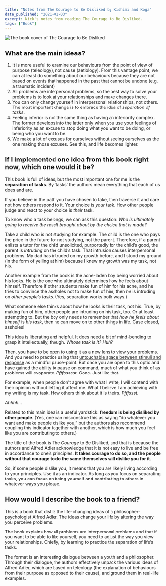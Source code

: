 ```yaml
---
title: "Notes from The Courage to Be Disliked by Kishimi and Koga"
date_published: "2021-01-03"
excerpt: Nick's notes from reading The Courage to Be Disliked.
tags: ["Book"]
---
```


![The book cover of The Courage to Be Disliked](/images/the-courage-to-be-disliked-book-cover.jpg)

## What are the main ideas?

1. It is more useful to examine our behaviours from the point of view of purpose (teleology), not cause (aetiology). From this vantage point, we can at least do something about our behaviours because they are not based on events that happened in the past that cannot be undone (e.g. a traumatic incident).
2. All problems are interpersonal problems, so the best way to solve your problems is to look at your relationships and make changes there.
3. You can only change yourself in interpersonal relationships, not others. The most important change is to embrace the idea of *separation of tasks*.
4. Feeling inferior is not the same thing as having an inferiority complex. The former develops into the latter only when you use your feelings of inferiority as an excuse to stop doing what you want to be doing, or being who you want to be.
5. We make a lot of excuses for ourselves without seeing ourselves as the one making those excuses. See this, and life becomes lighter.

## If I implemented one idea from this book right now, which one would it be?

This book is full of ideas, but the most important one for me is the **separation of tasks**. By ‘tasks’ the authors mean everything that each of us does and are.

If you believe in the path you have chosen to take, then traverse it and care not how others respond to it. Your choice is *your* task. How other people judge and react to your choice is *their* task.

To know who a task belongs, we can ask this question: *Who is ultimately going to receive the result brought about by the choice that is made?*

Take a child who is not studying for example. The child is the one who pays the price in the future for not studying, not the parent. Therefore, if a parent enlists a tutor for the child unsolicited, purportedly for the child’s good, the parent is *intruding* on the child’s task. That intrusion causes interpersonal problems. My dad has intruded on my growth before, and I stood my ground (in the form of yelling at him) because I knew my growth was my task, not his.

Another example from the book is the acne-laden boy being worried about his looks. He is the one who ultimately determines how he feels about himself. Therefore if other students make fun of him for his acne, and he tries to convince the assholes not to make fun of him, then *he* is intruding on *other people’s tasks*. (Yes, separation works both ways.)

What someone else thinks about how he looks is their task, not his. True, by making fun of him, other people are intruding on his task, too. Or at least attempting to. But the boy only needs to remember that *how he feels about himself* is *his task*, then he can move on to other things in life. Case closed, assholes!

This idea is liberating and helpful. It does need a bit of mind-bending to grasp it intellectually, though. *Whose task is it? Huh?*

Then, you have to be open to using it as a new lens to view your problems. And you need to practice using that [untouchable space between stimuli and response](/2020-11-29-the-untouchable-space-between-stimulus-and-response/) as a mindful pause-point. But once you are open to this optic and have gained the ability to pause on command, much of what you think of as problems will evaporate. *Pfffssssst.* Gone. Just like that. 

For example, when people don't agree with what I write, I will contend with their opinion without letting it affect me. What I believe I am achieving with my writing is my task. How others think about it is theirs. *Pfffssst.* 

*Ahhhh...*

Related to this main idea is a useful yardstick: **freedom is being disliked by other people**. (Yes, one can misconstrue this as saying “do whatever you want and make people dislike you,” but the authors also recommend coupling this indicator together with another, which is how much you feel like you are contributing to others.)

The title of the book is The *Courage* to Be Disliked, and that is because the authors and Alfred Adler acknowledge that it is not easy to live and be free in accordance to one’s principles. **It takes courage to do so, and the people without that courage to do the same themselves will dislike you for it**.

So, if some people dislike you, it means that you are likely living according to your principles. Use it as an indicator. As long as you focus on separating tasks, you can focus on being yourself and contributing to others in whatever ways you please.

## How would I describe the book to a friend?

This is a book that distils the life-changing ideas of a philosopher-psychologist Alfred Adler. The ideas change your life by altering the way you perceive problems. 

The book explains how all problems are interpersonal problems and that if you want to be able to like yourself, you need to adjust the way you view your relationships. Chiefly, by learning to practice the separation of life’s tasks.

The format is an interesting dialogue between a youth and a philosopher. Through their dialogue, the authors effectively unpack the various ideas of Alfred Adler, which are based on teleology (the explanation of behaviours from their purpose as opposed to their cause), and ground them in real-life examples.